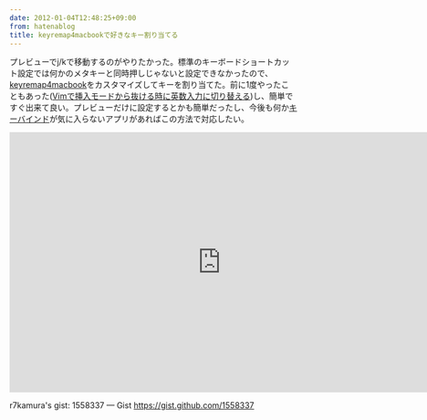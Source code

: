 ```yaml
---
date: 2012-01-04T12:48:25+09:00
from: hatenablog
title: keyremap4macbookで好きなキー割り当てる
---
```


<p>プレビューでj/kで移動するのがやりたかった。標準のキーボードショートカット設定では何かのメタキーと同時押しじゃないと設定できなかったので、<a class="keyword" href="http://d.hatena.ne.jp/keyword/keyremap4macbook">keyremap4macbook</a>をカスタマイズしてキーを割り当てた。前に1度やったこともあった(<a href="http://d.hatena.ne.jp/r7kamura/20110217/1297910068">Vim&#x3067;&#x633F;&#x5165;&#x30E2;&#x30FC;&#x30C9;&#x304B;&#x3089;&#x629C;&#x3051;&#x308B;&#x6642;&#x306B;&#x82F1;&#x6570;&#x5165;&#x529B;&#x306B;&#x5207;&#x308A;&#x66FF;&#x3048;&#x308B;</a>)し、簡単ですぐ出来て良い。プレビューだけに設定するとかも簡単だったし、今後も何か<a class="keyword" href="http://d.hatena.ne.jp/keyword/%A5%AD%A1%BC%A5%D0%A5%A4%A5%F3%A5%C9">キーバインド</a>が気に入らないアプリがあればこの方法で対応したい。</p><p><iframe src="http://www.screenr.com/embed/RLos" width="740" height="456" frameborder="0"></iframe></p><p>r7kamura's gist: 1558337 — Gist <a href="https://gist.github.com/1558337">https://gist.github.com/1558337</a></p>

